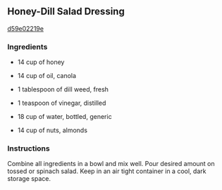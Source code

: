 ## Honey-Dill Salad Dressing

[d59e02219e](http://www.food.com/recipe/honey-dill-salad-dressing-9865)

### Ingredients

 - 14 cup of honey

 - 14 cup of oil, canola

 - 1 tablespoon of dill weed, fresh

 - 1 teaspoon of vinegar, distilled

 - 18 cup of water, bottled, generic

 - 14 cup of nuts, almonds

### Instructions

Combine all ingredients in a bowl and mix well. Pour desired amount on tossed or spinach salad. Keep in an air tight container in a cool, dark storage space.